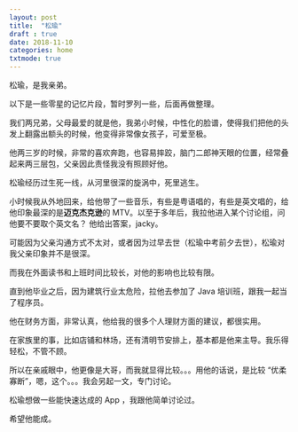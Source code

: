 ```yaml
---
layout: post
title:  "松瑜"
draft : true
date: 2018-11-10
categories: home
txtmode: true
---
```



松瑜，是我亲弟。

以下是一些零星的记忆片段，暂时罗列一些，后面再做整理。

我们两兄弟，父母最爱的就是他，我弟小时候，中性化的脸谱，使得我们把他的头发上翻露出额头的时候，他变得非常像女孩子，可爱至极。

他两三岁的时候，非常的喜欢奔跑，也容易摔跤，脑门二郎神天眼的位置，经常叠起来两三层包，父亲因此责怪我没有照顾好他。

松瑜经历过生死一线，从河里很深的旋涡中，死里逃生。

小时候我从外地回来，给他带了一些音乐，有些是粤语唱的，有些是英文唱的，给他印象最深的是**迈克杰克逊**的 MTV。以至于多年后，我拉他进入某个讨论组，问他要不要取个英文名？ 他给出答案，jacky。

可能因为父亲沟通方式不太对，或者因为过早去世（松瑜中考前夕去世），松瑜对我父亲印象并不是很深。

而我在外面读书和上班时间比较长，对他的影响也比较有限。

直到他毕业之后，因为建筑行业太危险，拉他去参加了 Java 培训班，跟我一起当了程序员。

他在财务方面，非常认真，他给我的很多个人理财方面的建议，都很实用。

在家族里的事，比如店铺和林场，还有清明节安排上，基本都是他来主导。我乐得轻松，不管不顾。

所以在亲戚眼中，他更像是大哥，而我就显得比较。。。用他的话说，是比较 “优柔寡断”，嗯，这个。。。我会另起一文，专门讨论。

松瑜想做一些能快速达成的 App ，我跟他简单讨论过。

希望他能成。